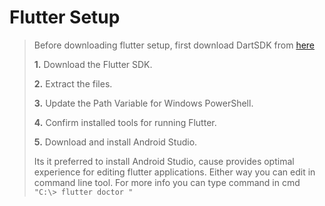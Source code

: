 # Flutter Setup
> Before downloading flutter setup, first download DartSDK from [here](dart-sdk.md)
> 
>**1.** Download the Flutter SDK.
> 
>**2.** Extract the files.
> 
>**3.** Update the Path Variable for Windows PowerShell.
> 
>**4.** Confirm installed tools for running Flutter.
> 
>**5.** Download and install Android Studio.
> 
> Its it preferred to install Android Studio, cause provides optimal experience for editing flutter applications. Either way you can edit in command line tool. For more info you can type command in cmd `"C:\> flutter doctor "`